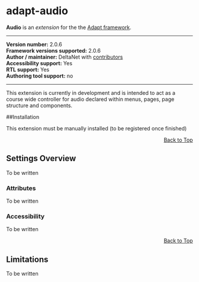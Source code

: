 # adapt-audio

**Audio** is an *extension* for the the [Adapt framework](https://github.com/adaptlearning/adapt_framework).   

----------------------------
**Version number:**  2.0.6   
**Framework versions supported:**  2.0.6    
**Author / maintainer:** DeltaNet with [contributors](https://github.com/deltanet/adapt-audio/graphs/contributors)     
**Accessibility support:** Yes  
**RTL support:** Yes     
**Authoring tool support:** no

----------------------------

This extension is currently in development and is intended to act as a course wide controller for audio declared within menus, pages, page structure and components.

##Installation

This extension must be manually installed (to be registered once finished)

<div float align=right><a href="#top">Back to Top</a></div>

## Settings Overview

To be written

### Attributes

To be written

### Accessibility

To be written
 
<div float align=right><a href="#top">Back to Top</a></div>

## Limitations
 
To be written
